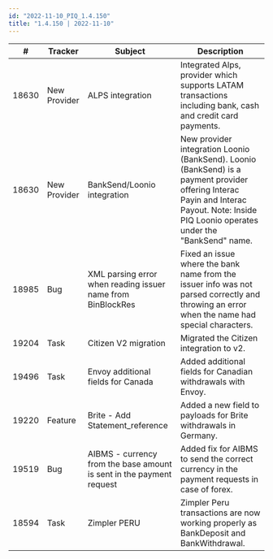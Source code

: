```yaml
---
id: "2022-11-10_PIQ_1.4.150"
title: "1.4.150 | 2022-11-10"
---
```


| #     | Tracker     | Subject   | Description    |
|-------|-------------|-----------|----------------|
| 18630 | New Provider | ALPS integration | Integrated Alps, provider which supports LATAM transactions including bank, cash and credit card payments. | 
| 18630 | New Provider | BankSend/Loonio integration | New provider integration Loonio (BankSend). Loonio (BankSend) is a payment provider offering Interac Payin and Interac Payout. Note: Inside PIQ Loonio operates under the "BankSend" name. | 
| 18985 | Bug | XML parsing error when reading issuer name from BinBlockRes | Fixed an issue where the bank name from the issuer info was not parsed correctly and throwing an error when the name had special characters. | 
| 19204 | Task | Citizen V2 migration | Migrated the Citizen integration to v2. | 
| 19496 | Task | Envoy additional fields for Canada | Added additional fields for Canadian withdrawals with Envoy. | 
| 19220 | Feature | Brite - Add Statement_reference | Added a new field to payloads for Brite withdrawals in Germany. | 
| 19519 | Bug | AIBMS - currency from the base amount is sent in the payment request | Added fix for AIBMS to send the correct currency in the payment requests in case of forex. | 
| 18594 | Task | Zimpler PERU | Zimpler Peru transactions are now working properly as BankDeposit and BankWithdrawal. | 

